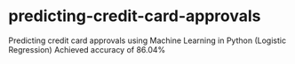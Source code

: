 # predicting-credit-card-approvals
Predicting credit card approvals using Machine Learning in Python (Logistic Regression)
Achieved accuracy of 86.04%
